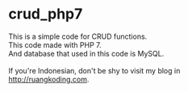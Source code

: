 # crud_php7

This is a simple code for CRUD functions.<br>
This code made with PHP 7.<br>
And database that used in this code is MySQL.<br>
<br>
If you're Indonesian, don't be shy to visit my blog in http://ruangkoding.com.
